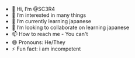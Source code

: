 - 👋 Hi, I’m @SC3R4
- 👀 I’m interested in many things
- 🌱 I’m currently learning japanese
- 💞️ I’m looking to collaborate on learning japanese
- 📫 How to reach me - You can't
- 😄 Pronouns: He/They
- ⚡ Fun fact: i am incompetent

<!---
SC3R4/SC3R4 is a ✨ special ✨ repository because its `README.md` (this file) appears on your GitHub profile.
You can click the Preview link to take a look at your changes.
--->
